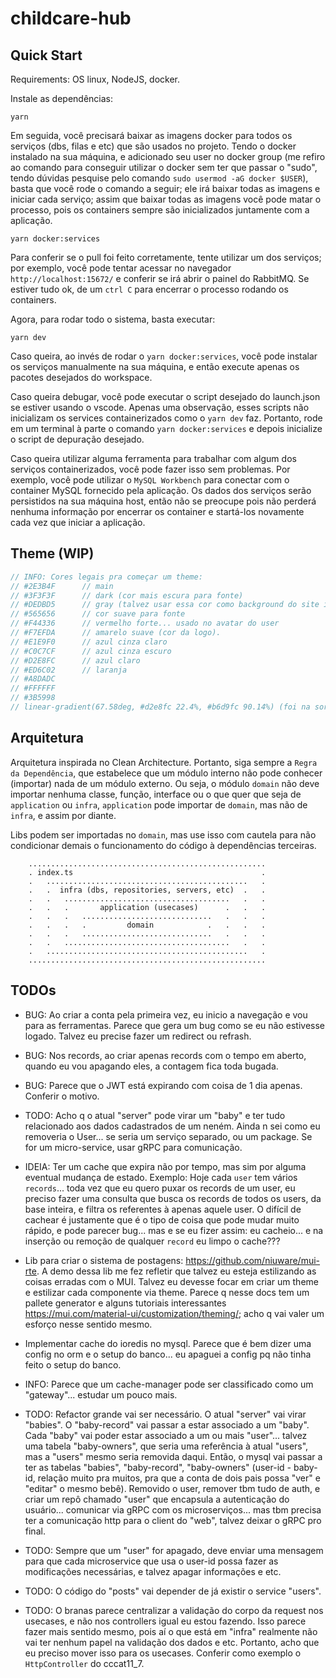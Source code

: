 # childcare-hub

## Quick Start

Requirements: OS linux, NodeJS, docker.

Instale as dependências:
```console
yarn
```

Em seguida, você precisará baixar as imagens docker para todos os serviços (dbs, filas e etc) que são usados no projeto. Tendo o docker instalado na sua máquina, e adicionado seu user no docker group (me refiro ao comando para conseguir utilizar o docker sem ter que passar o "sudo", tendo dúvidas pesquise pelo comando `sudo usermod -aG docker $USER`), basta que você rode o comando a seguir; ele irá baixar todas as imagens e iniciar cada serviço; assim que baixar todas as imagens você pode matar o processo, pois os containers sempre são inicializados juntamente com a aplicação.

```console
yarn docker:services
```

Para conferir se o pull foi feito corretamente, tente utilizar um dos serviços; por exemplo, você pode tentar acessar no navegador `http://localhost:15672/` e conferir se irá abrir o painel do RabbitMQ. Se estiver tudo ok, de um `ctrl C` para encerrar o processo rodando os containers.

Agora, para rodar todo o sistema, basta executar:

```console
yarn dev
```

Caso queira, ao invés de rodar o `yarn docker:services`, você pode instalar os serviços manualmente na sua máquina, e então execute apenas os pacotes desejados do workspace.

Caso queira debugar, você pode executar o script desejado do launch.json se estiver usando o vscode. Apenas uma observação, esses scripts não inicializam os services containerizados como o `yarn dev` faz. Portanto, rode em um terminal à parte o comando `yarn docker:services` e depois inicialize o script de depuração desejado.

Caso queira utilizar alguma ferramenta para trabalhar com algum dos serviços containerizados, você pode fazer isso sem problemas. Por exemplo, você pode utilizar o `MySQL Workbench` para conectar com o container MySQL fornecido pela aplicação. Os dados dos serviços serão persistidos na sua máquina host, então não se preocupe pois não perderá nenhuma informação por encerrar os container e startá-los novamente cada vez que iniciar a aplicação.


## Theme (WIP)

``` js
// INFO: Cores legais pra começar um theme:
// #2E3B4F      // main
// #3F3F3F      // dark (cor mais escura para fonte)
// #DEDBD5      // gray (talvez usar essa cor como background do site inteiro??)
// #565656      // cor suave para fonte
// #F44336      // vermelho forte... usado no avatar do user
// #F7EFDA      // amarelo suave (cor da logo).
// #E1E9F0      // azul cinza claro
// #C0C7CF      // azul cinza escuro
// #D2E8FC      // azul claro
// #ED6C02      // laranja
// #A8DADC
// #FFFFFF
// #3B5998
// linear-gradient(67.58deg, #d2e8fc 22.4%, #b6d9fc 90.14%) (foi na sorte, mas achei até legal)
```

## Arquitetura

Arquitetura inspirada no Clean Architecture. Portanto, siga sempre a `Regra da Dependência`, que estabelece que um módulo interno não pode conhecer (importar) nada de um módulo externo. Ou seja, o módulo `domain` não deve importar nenhuma classe, função, interface ou o que quer que seja de `application` ou `infra`, `application` pode importar de `domain`, mas não de `infra`, e assim por diante.

Libs podem ser importadas no `domain`, mas use isso com cautela para não condicionar demais o funcionamento do código à dependências terceiras.

```
    .....................................................
    . index.ts                                          .
    .   .............................................   .
    .   .  infra (dbs, repositories, servers, etc)  .   .
    .   .   .....................................   .   .
    .   .   .       application (usecases)      .   .   .
    .   .   .   .............................   .   .   .
    .   .   .   .         domain            .   .   .   .
    .   .   .   .............................   .   .   .
    .   .   .....................................   .   .
    .   .............................................   .
    .....................................................
```

## TODOs

- BUG: Ao criar a conta pela primeira vez, eu inicio a navegação e vou para as ferramentas. Parece que gera um bug como se eu não estivesse logado. Talvez eu precise fazer um redirect ou refrash.
- BUG: Nos records, ao criar apenas records com o tempo em aberto, quando eu vou apagando eles, a contagem fica toda bugada.
- BUG: Parece que o JWT está expirando com coisa de 1 dia apenas. Conferir o motivo.

- TODO: Acho q o atual "server" pode virar um "baby" e ter tudo relacionado aos dados cadastrados de um neném. Ainda n sei como eu removeria o User... se seria um serviço separado, ou um package. Se for um micro-service, usar gRPC para comunicação.

- IDEIA: Ter um cache que expira não por tempo, mas sim por alguma eventual mudança de estado. Exemplo: Hoje cada `user` tem vários `records`... toda vez que eu quero puxar os records de um user, eu preciso fazer uma consulta que busca os records de todos os users, da base inteira, e filtra os referentes à apenas aquele user. O difícil de cachear é justamente que é o tipo de coisa que pode mudar muito rápido, e pode parecer bug... mas e se eu fizer assim: eu cacheio... e na inserção ou remoção de qualquer `record` eu limpo o cache??? 

- Lib para criar o sistema de postagens: https://github.com/niuware/mui-rte. A demo dessa lib me fez refletir que talvez eu esteja estilizando as coisas erradas com o MUI. Talvez eu devesse focar em criar um theme e estilizar cada componente via theme. Parece q nesse docs tem um pallete generator e alguns tutoriais interessantes https://mui.com/material-ui/customization/theming/; acho q vai valer um esforço nesse sentido mesmo.
- Implementar cache do ioredis no mysql. Parece que é bem dizer uma config no orm e o setup do banco... eu apaguei a config pq não tinha feito o setup do banco.

- INFO: Parece que um cache-manager pode ser classificado como um "gateway"... estudar um pouco mais.

- TODO: Refactor grande vai ser necessário. O atual "server" vai virar "babies". O "baby-record" vai passar a estar associado a um "baby". Cada "baby" vai poder estar associado a um ou mais "user"... talvez uma tabela "baby-owners", que seria uma referência à atual "users", mas a "users" mesmo seria removida daqui. Então, o mysql vai passar a ter as tabelas "babies", "baby-record", "baby-owners" (user-id *-* baby-id, relação muito pra muitos, pra que a conta de dois pais possa "ver" e "editar" o mesmo bebê). Removido o user, remover tbm tudo de auth, e criar um repô chamado "user" que encapsula a autenticação do usuário... comunicar via gRPC com os microserviços... mas tbm precisa ter a comunicação http para o client do "web", talvez deixar o gRPC pro final.

- TODO: Sempre que um "user" for apagado, deve enviar uma mensagem para que cada microservice que usa o user-id possa fazer as modificações necessárias, e talvez apagar informações e etc.

- TODO: O código do "posts" vai depender de já existir o service "users".

- TODO: O branas parece centralizar a validação do corpo da request nos usecases, e não nos controllers igual eu estou fazendo. Isso parece fazer mais sentido mesmo, pois aí o que está em "infra" realmente não vai ter nenhum papel na validação dos dados e etc. Portanto, acho que eu preciso mover isso para os usecases. Conferir como exemplo o `HttpController` do cccat11_7.